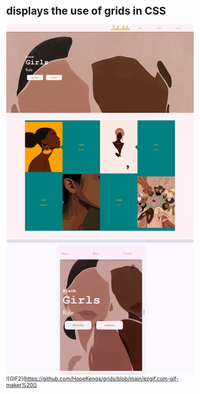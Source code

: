 # displays the use of grids in CSS
![Screenshot](https://github.com/HopeKenga/grids/blob/main/Web%20capture_7-1-2022_145022_.jpeg)
![GIF](https://github.com/HopeKenga/grids/blob/main/ezgif.com-gif-maker%20(2).gif)
![GIF2](https://github.com/HopeKenga/grids/blob/main/ezgif.com-gif-maker%20()

